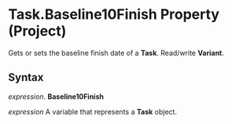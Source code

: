 
# Task.Baseline10Finish Property (Project)

Gets or sets the baseline finish date of a  **Task**. Read/write **Variant**.


## Syntax

 _expression_. **Baseline10Finish**

 _expression_ A variable that represents a **Task** object.

